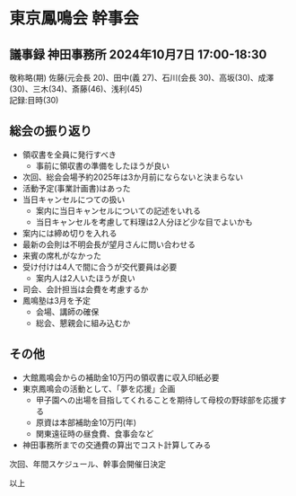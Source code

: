 # 東京鳳鳴会 幹事会
## 議事録 神田事務所 2024年10月7日 17:00-18:30

敬称略(期) 
佐藤(元会長 20)、田中(義 27)、石川(会長 30)、高坂(30)、成澤(30)、三木(34)、斎藤(46)、浅利(45) <br/>
記録:目時(30)<br/>

## 総会の振り返り
- 領収書を全員に発行すべき
  - 事前に領収書の準備をしたほうが良い
 - 次回、総会会場予約2025年は3か月前にならないと決まらない
 - 活動予定(事業計画書)はあった
- 当日キャンセルにつての扱い
  - 案内に当日キャンセルについての記述をいれる
  - 当日キャンセルを考慮して料理は2人分ほど少な目でよいかも
- 案内には締め切りを入れる
- 最新の会則は不明会長が望月さんに問い合わせる
- 来賓の席札がなかった
- 受け付けは4人で間に合うが交代要員は必要
  - 案内人は2人いたほうが良い
- 司会、会計担当は会費を考慮するか
 - 鳳鳴塾は3月を予定
   - 会場、講師の確保
   - 総会、懇親会に組み込むか
     
## その他
- 大館鳳鳴会からの補助金10万円の領収書に収入印紙必要
- 東京鳳鳴会の活動として、「夢を応援」企画
  - 甲子園への出場を目指してくれることを期待して母校の野球部を応援する
  - 原資は本部補助金10万円(年)
  - 関東遠征時の昼食費、食事会など
- 神田事務所までの交通費の算出でコスト計算してみる
 
次回、年間スケジュール、幹事会開催日決定

以上
